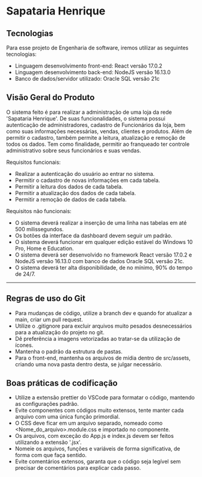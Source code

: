 # Sapataria Henrique

## Tecnologias

Para esse projeto de Engenharia de software, iremos utilizar as seguintes tecnologias:

- Linguagem desenvolvimento front-end: React versão 17.0.2
- Linguagem desenvolvimento back-end: NodeJS versão 16.13.0
- Banco de dados/servidor utilizado: Oracle SQL versão 21c

## Visão Geral do Produto

O sistema feito é para realizar a administração de uma loja da rede 'Sapataria Henrique'. De suas funcionalidades, o sistema possui autenticação de administradores, cadastro de Funcionários da loja, bem como suas informações necessárias, vendas, clientes e produtos. Além de permitir o cadastro, também permite a leitura, atualização e remoção de todos os dados.
Tem como finalidade, permitir ao franqueado ter controle administrativo sobre seus funcionários e suas vendas.

Requisitos funcionais:

- Realizar a autenticação do usuário ao entrar no sistema.
- Permitir o cadastro de novas informações em cada tabela.
- Permitir a leitura dos dados de cada tabela.
- Permitir a atualização dos dados de cada tabela.
- Permitir a remoção de dados de cada tabela.

Requisitos não funcionais:

- O sistema deverá realizar a inserção de uma linha nas tabelas em até 500 milissegundos.
- Os botões da interface da dashboard devem seguir um padrão.
- O sistema deverá funcionar em qualquer edição estável do Windows 10 Pro, Home e Education.
- O sistema deverá ser desenvolvido no framework React versão 17.0.2 e NodeJS versão 16.13.0 com banco de dados Oracle SQL versão 21c.
- O sistema deverá ter alta disponibilidade, de no mínimo, 90% do tempo de 24/7.

<hr>

## Regras de uso do Git

- Para mudanças de código, utilize a branch dev e quando for atualizar a main, criar um pull request.
- Utilize o .gitignore para excluir arquivos muito pesados desnecessários para a atualização do projeto no git.
- Dê preferência a imagens vetorizadas ao tratar-se da utilização de ícones.
- Mantenha o padrão da estrutura de pastas.
- Para o front-end, mantenha os arquivos de mídia dentro de src/assets, criando uma nova pasta dentro desta, se julgar necessário.

## Boas práticas de codificação

- Utilize a extensão prettier do VSCode para formatar o código, mantendo as configurações padrão.
- Evite componentes com códigos muito extensos, tente manter cada arquivo com uma única função primordial.
- O CSS deve ficar em um arquivo separado, nomeado como <Nome_do_arquivo>.module.css e importado no componente.
- Os arquivos, com exceção do App.js e index.js devem ser feitos utilizando a extensão '.jsx'.
- Nomeie os arquivos, funções e variáveis de forma significativa, de forma com que faça sentido.
- Evite comentários extensos, garanta que o código seja legível sem precisar de comentários para explicar cada passo.

